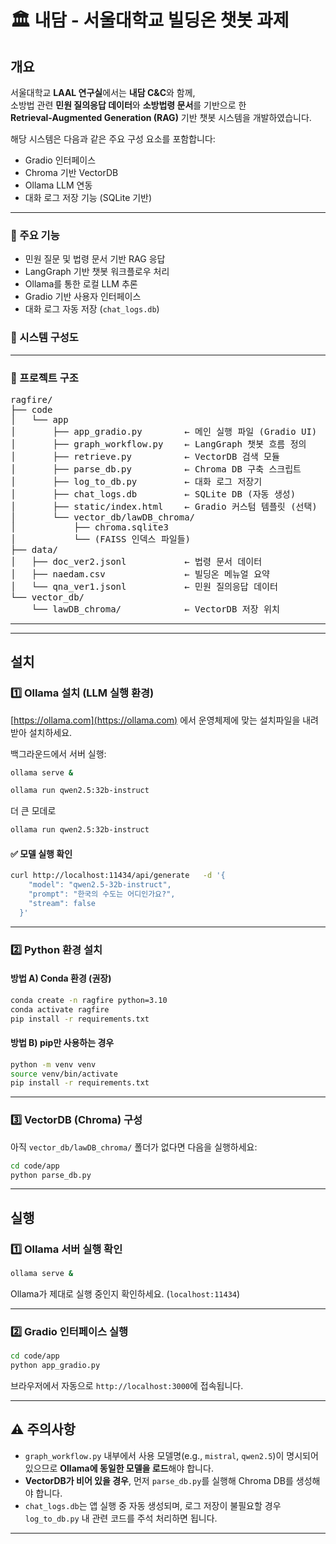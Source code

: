 # 🏛️ 내담 - 서울대학교 빌딩온 챗봇 과제

## 개요

서울대학교 **LAAL 연구실**에서는 **내담 C&C**와 함께,  
소방법 관련 **민원 질의응답 데이터**와 **소방법령 문서**를 기반으로 한  
**Retrieval-Augmented Generation (RAG)** 기반 챗봇 시스템을 개발하였습니다.  

해당 시스템은 다음과 같은 주요 구성 요소를 포함합니다:

- Gradio 인터페이스  
- Chroma 기반 VectorDB  
- Ollama LLM 연동  
- 대화 로그 저장 기능 (SQLite 기반)  

---


### 🔧 주요 기능

- 민원 질문 및 법령 문서 기반 RAG 응답  
- LangGraph 기반 챗봇 워크플로우 처리  
- Ollama를 통한 로컬 LLM 추론  
- Gradio 기반 사용자 인터페이스  
- 대화 로그 자동 저장 (`chat_logs.db`)  


### 🧩 시스템 구성도


---

### 📁 프로젝트 구조

<pre>
ragfire/
├── code
│   └── app
│       ├── app_gradio.py        ← 메인 실행 파일 (Gradio UI)
│       ├── graph_workflow.py    ← LangGraph 챗봇 흐름 정의
│       ├── retrieve.py          ← VectorDB 검색 모듈
│       ├── parse_db.py          ← Chroma DB 구축 스크립트
│       ├── log_to_db.py         ← 대화 로그 저장기
│       ├── chat_logs.db         ← SQLite DB (자동 생성)
│       ├── static/index.html    ← Gradio 커스텀 템플릿 (선택)
│       └── vector_db/lawDB_chroma/
│           ├── chroma.sqlite3
│           └── (FAISS 인덱스 파일들)
├── data/
│   ├── doc_ver2.jsonl           ← 법령 문서 데이터
│   ├── naedam.csv               ← 빌딩온 메뉴얼 요약
│   └── qna_ver1.jsonl           ← 민원 질의응답 데이터
└── vector_db/
    └── lawDB_chroma/            ← VectorDB 저장 위치
</pre>

---

---

## 설치

### 1️⃣ Ollama 설치 (LLM 실행 환경)

[https://ollama.com](https://ollama.com) 에서 운영체제에 맞는 설치파일을 내려받아 설치하세요.

백그라운드에서 서버 실행:

```bash
ollama serve &
```


```bash
ollama run qwen2.5:32b-instruct
```

더 큰 모데로 
```bash
ollama run qwen2.5:32b-instruct
```


#### ✅ 모델 실행 확인

```bash
curl http://localhost:11434/api/generate   -d '{
    "model": "qwen2.5-32b-instruct",
    "prompt": "한국의 수도는 어디인가요?",
    "stream": false
  }'
```

---


### 2️⃣ Python 환경 설치

#### 방법 A) Conda 환경 (권장)

```bash
conda create -n ragfire python=3.10
conda activate ragfire
pip install -r requirements.txt
```

#### 방법 B) pip만 사용하는 경우

```bash
python -m venv venv
source venv/bin/activate
pip install -r requirements.txt
```



---

### 3️⃣ VectorDB (Chroma) 구성

아직 `vector_db/lawDB_chroma/` 폴더가 없다면 다음을 실행하세요:

```bash
cd code/app
python parse_db.py
```

---

## 실행

### 1️⃣ Ollama 서버 실행 확인

```bash
ollama serve &
```

Ollama가 제대로 실행 중인지 확인하세요. (`localhost:11434`)

---

### 2️⃣ Gradio 인터페이스 실행

```bash
cd code/app
python app_gradio.py
```

브라우저에서 자동으로 `http://localhost:3000`에 접속됩니다.

---

## ⚠️ 주의사항

- `graph_workflow.py` 내부에서 사용 모델명(e.g., `mistral`, `qwen2.5`)이 명시되어 있으므로 **Ollama에 동일한 모델을 로드**해야 합니다.
- **VectorDB가 비어 있을 경우**, 먼저 `parse_db.py`를 실행해 Chroma DB를 생성해야 합니다.
- `chat_logs.db`는 앱 실행 중 자동 생성되며, 로그 저장이 불필요할 경우 `log_to_db.py` 내 관련 코드를 주석 처리하면 됩니다.

---